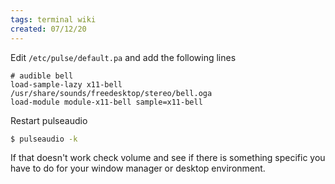 ```yaml
---
tags: terminal wiki
created: 07/12/20
---
```

Edit `/etc/pulse/default.pa` and add the following lines

```
# audible bell
load-sample-lazy x11-bell /usr/share/sounds/freedesktop/stereo/bell.oga
load-module module-x11-bell sample=x11-bell
```

Restart pulseaudio

```sh
$ pulseaudio -k
```

If that doesn't work check volume and see if there is something specific you have to do for your window manager or desktop environment.
